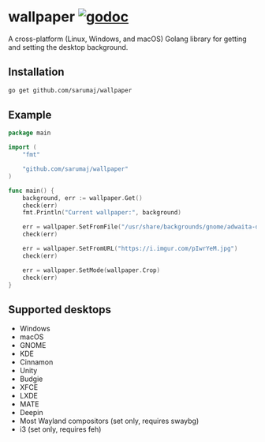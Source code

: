 # wallpaper [![godoc](https://godoc.org/github.com/sarumaj/wallpaper?status.svg)](https://godoc.org/github.com/sarumaj/wallpaper)

A cross-platform (Linux, Windows, and macOS) Golang library for getting and setting the desktop background.

## Installation

```sh
go get github.com/sarumaj/wallpaper
```

## Example

```go
package main

import (
	"fmt"

	"github.com/sarumaj/wallpaper"
)

func main() {
	background, err := wallpaper.Get()
	check(err)
	fmt.Println("Current wallpaper:", background)

	err = wallpaper.SetFromFile("/usr/share/backgrounds/gnome/adwaita-day.jpg")
	check(err)

	err = wallpaper.SetFromURL("https://i.imgur.com/pIwrYeM.jpg")
	check(err)

	err = wallpaper.SetMode(wallpaper.Crop)
	check(err)
}

```

## Supported desktops

- Windows
- macOS
- GNOME
- KDE
- Cinnamon
- Unity
- Budgie
- XFCE
- LXDE
- MATE
- Deepin
- Most Wayland compositors (set only, requires swaybg)
- i3 (set only, requires feh)
